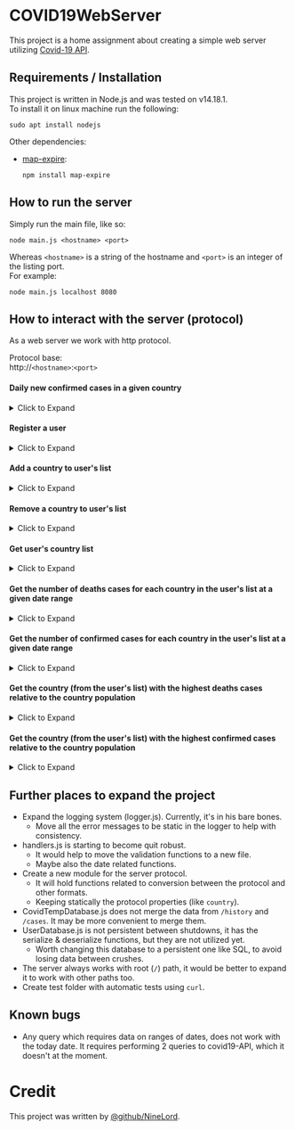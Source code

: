 # COVID19WebServer

This project is a home assignment about creating a simple web server utilizing [Covid-19 API](https://github.com/M-Media-Group/Covid-19-API).

## Requirements / Installation
This project is written in Node.js and was tested on v14.18.1.  
To install it on linux machine run the following:
```
sudo apt install nodejs
```

Other dependencies:
* [map-expire](https://www.npmjs.com/package/map-expire):
  ```
  npm install map-expire
  ```

## How to run the server
Simply run the main file, like so:
```
node main.js <hostname> <port>
```

Whereas `<hostname>` is a string of the hostname and `<port>` is an integer of the listing port.  
For example:
```
node main.js localhost 8080
```

## How to interact with the server (protocol)
As a web server we work with http protocol.  

Protocol base:  
http://`<hostname>`:`<port>`

#### Daily new confirmed cases in a given country
<details><summary>Click to Expand</summary>
<p>

* Method: `GET`.
* Base: `/?protocol=daily`.
* Required query parameters:
  * country: `string` of any country name.
  * date: `string` of the date format `DD-MM-YYYY`.
* Return: non-negative `int`.
* Example:
  * Input:
    ```
    curl "http://localhost:8080/?protocol=daily&country=France&date=25-10-2021"
    ```
  * Output:
    ```
    1283
    ```

</p>
</details>

#### Register a user
<details><summary>Click to Expand</summary>
<p>

* Method: `POST`.
* Base: `/`.
* Body: `JSON`.
* Required query parameters:
  * protocol: The following `string`: `addUser`.
  * username: `string` of a username (no spaces, case insensitive).
* Return: none.
* Example:
  * Input:
    ```
    curl --header "Content-Type: application/json" \
         --request POST \
         --data '{"protocol": "addUser", "username":"Shimi"}' \
         "http://localhost:8080/"
    ```

</p>
</details>

#### Add a country to user's list
<details><summary>Click to Expand</summary>
<p>

* Method: `POST`.
* Base: `/`.
* Body: `JSON`.
* Required query parameters:
  * protocol: The following `string`: `addCountry`.
  * username: `string` of a username (no spaces, case insensitive).
  * country: `string` of any country name.
* Return: none.
* Example:
  * Input:
    ```
    curl --header "Content-Type: application/json" \
         --request POST \
         --data '{"protocol": "addCountry", "username":"Shimi", "country":"France"}' \
         "http://localhost:8080/"
    ```

</p>
</details>

#### Remove a country to user's list
<details><summary>Click to Expand</summary>
<p>

* Method: `POST`.
* Base: `/`.
* Body: `JSON`.
* Required query parameters:
  * protocol: The following `string`: `removeCountry`.
  * username: `string` of a username (no spaces, case insensitive).
  * country: `string` of any country name.
* Return: none.
* Example:
  * Input:
    ```
    curl --header "Content-Type: application/json" \
         --request POST \
         --data '{"protocol": "removeCountry", "username":"Shimi", "country":"France"}' \
         "http://localhost:8080/"
    ```

</p>
</details>

#### Get user's country list
<details><summary>Click to Expand</summary>
<p>

* Method: `GET`.
* Base: `/?protocol=countryList`.
* Required query parameters:
  * username: `string` of a username (no spaces, case insensitive).
* Return: `JSON` with array of countries.
* Example:
  * Input:
    ```
    curl "http://localhost:8080/?protocol=countryList&username=Shimi"
    ```
  * Output:
    ```json
    [
      "France",
      "Germany"
    ]
    ```

</p>
</details>

#### Get the number of deaths cases for each country in the user's list at a given date range
<details><summary>Click to Expand</summary>
<p>

* Method: `GET`.
* Base: `/?protocol=numOfDeath`.
* Required query parameters:
  * username: `string` of a username (no spaces, case insensitive).
  * from: `string` of the date format `DD-MM-YYYY`.
  * to: `string` of the date format `DD-MM-YYYY`.
* Return: `JSON` with which maps each country to his dates (each date maps to the number of deaths cases).
* Example:
  * Input:
    ```
    curl "http://localhost:8080/?protocol=numOfDeath&username=Shimi&from=25-10-2021&to=28-10-2021"
    ```
  * Output:
    ```json
    {
      "France": {
        "25-10-2021": 43,
        "26-10-2021": 28,
        "27-10-2021": 33,
        "28-10-2021": 28
      },
      "Germany": {
        "25-10-2021": 27,
        "26-10-2021": 217,
        "27-10-2021": 124,
        "28-10-2021": 33
      }
    }
    ```

</p>
</details>

#### Get the number of confirmed cases for each country in the user's list at a given date range
<details><summary>Click to Expand</summary>
<p>

* Method: `GET`.
* Base: `/?protocol=numOfConfirmed`.
* Required query parameters:
  * username: `string` of a username (no spaces, case insensitive).
  * from: `string` of the date format `DD-MM-YYYY`.
  * to: `string` of the date format `DD-MM-YYYY`.
* Return: `JSON` with which maps each country to his dates (each date maps to the number of confirmed cases).
* Example:
  * Input:
    ```
    curl "http://localhost:8080/?protocol=numOfConfirmed&username=Shimi&from=25-10-2021&to=28-10-2021"
    ```
  * Output:
    ```json
    {
      "France": {
        "25-10-2021": 1283,
        "26-10-2021": 6040,
        "27-10-2021": 6528,
        "28-10-2021": 5899
      },
      "Germany": {
        "25-10-2021": 9359,
        "26-10-2021": 31402,
        "27-10-2021": 28826,
        "28-10-2021": 8079
      }
    }
    ```

</p>
</details>

#### Get the country (from the user's list) with the highest deaths cases relative to the country population
<details><summary>Click to Expand</summary>
<p>

* Method: `GET`.
* Base: `/?protocol=highestDeaths`.
* Required query parameters:
  * username: `string` of a username (no spaces, case insensitive).
  * from: `string` of the date format `DD-MM-YYYY`.
  * to: `string` of the date format `DD-MM-YYYY`.
* Return: `JSON` with which maps each date to his country.
* Example:
  * Input:
    ```
    curl "http://localhost:8080/?protocol=highestDeaths&username=Shimi&from=25-10-2021&to=28-10-2021"
    ```
  * Output:
    ```json
    {
      "25-10-2021": "France",
      "26-10-2021": "France",
      "27-10-2021": "France",
      "28-10-2021": "France"
    }
    ```

</p>
</details>

#### Get the country (from the user's list) with the highest confirmed cases relative to the country population
<details><summary>Click to Expand</summary>
<p>

* Method: `GET`.
* Base: `/?protocol=highestConfirmed`.
* Required query parameters:
  * username: `string` of a username (no spaces, case insensitive).
  * from: `string` of the date format `DD-MM-YYYY`.
  * to: `string` of the date format `DD-MM-YYYY`.
* Return: `JSON` with which maps each date to his country.
* Example:
  * Input:
    ```
    curl "http://localhost:8080/?protocol=highestConfirmed&username=Shimi&from=25-10-2021&to=28-10-2021"
    ```
  * Output:
    ```json
    {
      "25-10-2021": "France",
      "26-10-2021": "France",
      "27-10-2021": "France",
      "28-10-2021": "France"
    }
    ```

</p>
</details>

## Further places to expand the project
* Expand the logging system (logger.js). Currently, it's in his bare bones.
  * Move all the error messages to be static in the logger to help with consistency.
* handlers.js is starting to become quit robust.
  * It would help to move the validation functions to a new file.
  * Maybe also the date related functions.
* Create a new module for the server protocol.
  * It will hold functions related to conversion between the protocol and other formats.
  * Keeping statically the protocol properties (like `country`).
* CovidTempDatabase.js does not merge the data from `/history` and `/cases`. It may be more convenient to merge them.
* UserDatabase.js is not persistent between shutdowns, it has the serialize & deserialize functions, but they are not utilized yet.
  * Worth changing this database to a persistent one like SQL, to avoid losing data between crushes.
* The server always works with root (`/`) path, it would be better to expand it to work with other paths too.
* Create test folder with automatic tests using `curl`.

## Known bugs
* Any query which requires data on ranges of dates, does not work with the today date. It requires performing 2 queries to covid19-API, which it doesn't at the moment.

# Credit
This project was written by [@github/NineLord](https://github.com/NineLord).
